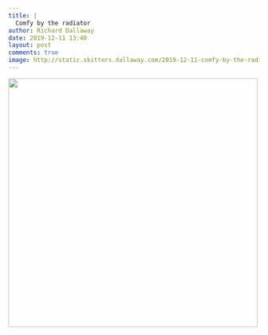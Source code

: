 ```yaml
---
title: |
  Comfy by the radiator
author: Richard Dallaway
date: 2019-12-11 13:40
layout: post
comments: true
image: http://static.skitters.dallaway.com/2019-12-11-comfy-by-the-radiator-thumb-1-IMG_0187.jpg
---
```


<div>
        <a href="http://static.skitters.dallaway.com/2019-12-11-comfy-by-the-radiator-fullsize-1-IMG_0187.jpg">
          <img src="http://static.skitters.dallaway.com/2019-12-11-comfy-by-the-radiator-thumb-1-IMG_0187.jpg" width="500" height="500"/>
        </a>
      </div>



 
      